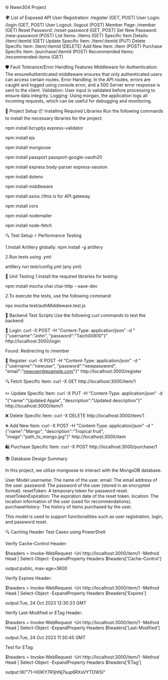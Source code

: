 🌐 Nwen304 Project

🌍 List of Exposed API
User Registration: /register (GET, POST)
User Login: /login (GET, POST)
User Logout: /logout (POST)
Member Page: /member (GET)
Reset Password: /reset-password (GET, POST)
Set New Password: /new-password (POST)
List Items: /items (GET)
Specific Item Details: /item/:itemId (GET)
Update Specific Item: /item/:itemId (PUT)
Delete Specific Item: /item/:itemId (DELETE)
Add New Item: /item (POST)
Purchase Specific Item: /purchase/:itemId (POST)
Recommended Items: /recommended-items (GET)

🛡️ Fault Tolerance/Error Handling Features
Middleware for Authentication: The ensureAuthenticated middleware ensures that only authenticated users can access certain routes.
Error Handling: In the API routes, errors are caught and logged using console.error, and a 500 Server error response is sent to the client.
Validation: User input is validated before processing to ensure data integrity.
Logging: Using morgan, the application logs all incoming requests, which can be useful for debugging and monitoring.


🚀 Project Setup
📦 Installing Required Libraries
Run the following commands to install the necessary libraries for the project:

npm install bcryptjs express-validator  

npm install ejs

npm install mongoose

npm install passport passport-google-oauth20

npm install express body-parser express-session      

npm install dotenv

npm install middleware

npm install axios  //this is for API gateway

npm install cors

npm install nodemailer

npm install node-fetch

🔍 Test Setup
⚡ Performance Testing

1.Install Artillery globally:
npm install -g artillery

2.Run tests using .yml:

artillery run test/config.yml (any yml)

🧪 Unit Testing
1.Install the required libraries for testing:

npm install mocha chai chai-http --save-dev

2.To execute the tests, use the following command:

npx mocha test/authMiddleware.test.js

🔧 Backend Test Scripts
Use the following curl commands to test the backend:

🛂 Login:
curl -X POST -H "Content-Type: application/json" -d "{\"username\":\"John\", \"password\":\"Taichi00610\"}" http://localhost:3000/login

Found. Redirecting to /member

📝 Register:
curl -X POST -H "Content-Type: application/json" -d "{\"username\":\"newuser\", \"password\":\"newpassword\", \"email\":\"newuser@example.com\"}" http://localhost:3000/register

🔍 Fetch Specific Item:
curl -X GET http://localhost:3000/item/1

✏️ Update Specific Item: 
curl -X PUT -H "Content-Type: application/json" -d "{"name":"Updated Apple", "description":"Updated description"}" http://localhost:3000/item/1

❌ Delete Specific Item:
curl -X DELETE http://localhost:3000/item/1

➕ Add New Item:
curl -X POST -H "Content-Type: application/json" -d "{"name":"Mango", "description":"Tropical fruit", "image":"path_to_mango.jpg"}" http://localhost:3000/item

🛍️ Purchase Specific Item:
curl -X POST http://localhost:3000/purchase/1

📚 Database Design Summary

In this project, we utilize mongoose to interact with the MongoDB database.

User Model
username: The name of the user.
email: The email address of the user.
password: The password of the user (stored in an encrypted format).
resetToken: A temporary token for password reset.
resetTokenExpiration: The expiration date of the reset token.
location: The location information of the user (used for recommendations).
purchaseHistory: The history of items purchased by the user.

This model is used to support functionalities such as user registration, login, and password reset.

🔍 Caching Header Test Cases using PowerShell

Verify Cache-Control Header:

$headers = Invoke-WebRequest -Uri http://localhost:3000/item/1 -Method Head | Select-Object -ExpandProperty Headers
$headers['Cache-Control']

output:public, max-age=3600

Verify Expires Header:

$headers = Invoke-WebRequest -Uri http://localhost:3000/item/1 -Method Head | Select-Object -ExpandProperty Headers
$headers['Expires']

output:Tue, 24 Oct 2023 12:30:23 GMT

Verify Last-Modified or ETag Header:

$headers = Invoke-WebRequest -Uri http://localhost:3000/item/1 -Method Head | Select-Object -ExpandProperty Headers
$headers['Last-Modified']

output:Tue, 24 Oct 2023 11:30:45 GMT

Test for ETag:

$headers = Invoke-WebRequest -Uri http://localhost:3000/item/1 -Method Head | Select-Object -ExpandProperty Headers
$headers['ETag']

output:W/"71-H0IKY7R1jhNj7sup6RXsVYTDWSI"




